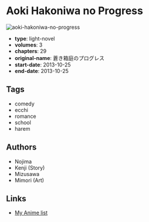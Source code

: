 # Aoki Hakoniwa no Progress

![aoki-hakoniwa-no-progress](https://cdn.myanimelist.net/images/manga/1/159894.jpg)

-   **type**: light-novel
-   **volumes**: 3
-   **chapters**: 29
-   **original-name**: 蒼き箱庭のプログレス
-   **start-date**: 2013-10-25
-   **end-date**: 2013-10-25

## Tags

-   comedy
-   ecchi
-   romance
-   school
-   harem

## Authors

-   Nojima
-   Kenji (Story)
-   Mizusawa
-   Mimori (Art)

## Links

-   [My Anime list](https://myanimelist.net/manga/62735/Aoki_Hakoniwa_no_Progress)
